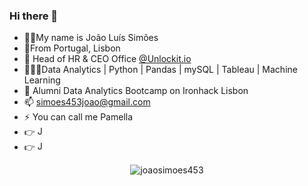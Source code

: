 ### Hi there 👋
- 🧔🏽My name is João Luís Simões
- 📍From Portugal, Lisbon
- 💼 Head of HR & CEO Office [@Unlockit.io](https://unlockit.io)
- 👨🏻‍💻Data Analytics | Python | Pandas | mySQL | Tableau | Machine Learning
- 🌱 Alumni Data Analytics Bootcamp on Ironhack Lisbon
- 📫 simoes453joao@gmail.com
- ⚡ You can call me Pamella
- 👉 <a href='https://www.linkedin.com/in/jo%C3%A3o-sim%C3%B5es453/' target="_blank"><img alt='Joao Simoes Linkedin' width = '15' src="https://raw.githubusercontent.com/rahuldkjain/github-profile-readme-generator/master/src/images/icons/Social/linked-in-alt.svg"></a>
- 👉 <a href='https://public.tableau.com/app/profile/joao.simoes7177' target="_blank"><img alt='Joao Simoes Linkedin' width = '15' src="https://avatars.githubusercontent.com/u/828667?s=200&v=4"></a>


<p align="center"> <img src="https://komarev.com/ghpvc/?username=joaosimoes453&label=Profile%20views&color=0e75b6&style=flat" alt="joaosimoes453" /> </p>


<!--
**joaosimoes453/joaosimoes453** is a ✨ _special_ ✨ repository because its `README.md` (this file) appears on your GitHub profile.

Here are some ideas to get you started:
- 
- 🔭 I’m currently working on ...
- 🌱 I’m currently at Data Analytics Bootcamp on Ironhack Lisbon
- 💬 Ask me about ...
- 📫 How to reach me: simoes453joao@gmail.com
- ⚡ Fun fact: my nickname is pamella and most of the people thinks it's my real name
-->
